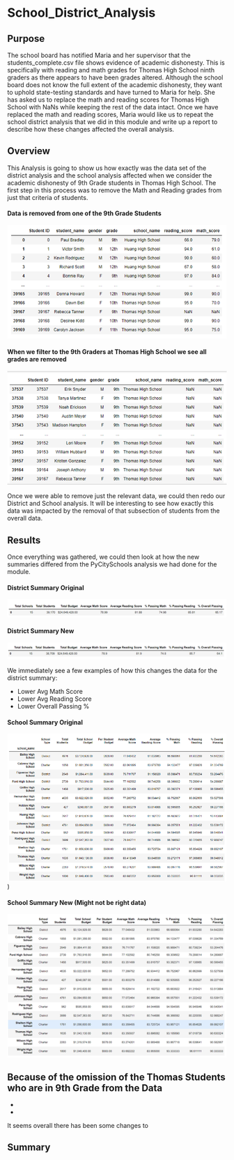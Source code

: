 # School_District_Analysis
## Purpose
The school board has notified Maria and her supervisor that the students_complete.csv file shows evidence of academic dishonesty. This is specifically with reading and math grades for Thomas High School ninth graders as there appears to have been grades altered. Although the school board does not know the full extent of the academic dishonesty, they want to uphold state-testing standards and have turned to Maria for help. She has asked us to replace the math and reading scores for Thomas High School with NaNs while keeping the rest of the data intact. Once we have replaced the math and reading scores, Maria would like us to repeat the school district analysis that we did in this module and write up a report to describe how these changes affected the overall analysis.

## Overview

This Analysis is going to show us how exactly was the data set of the district analysis and the school analysis affected when we consider the academic dishonesty of 9th Grade students in Thomas High School. The first step in this process was to remove the Math and Reading grades from just that criteria of students. 
#### Data is removed from one of the 9th Grade Students

![NAN](https://github.com/Andrew-E-Walters/School_District_Analysis/blob/main/Resources/NaN_One_example.png)

#### When we filter to the 9th Graders at Thomas High School we see all grades are removed

![NAN](https://github.com/Andrew-E-Walters/School_District_Analysis/blob/main/Resources/NaN_Thomas.png)


Once we were able to remove just the relevant data, we could then redo our District and School analysis. It will be interesting to see how exactly this data was impacted by the removal of that subsection of students from the overall data. 

## Results

Once everything was gathered, we could then look at how the new summaries differed from the PyCitySchools analysis we had done for the module. 



#### District Summary Original 
![PY CITY SCHOOLS ORIGINAL](https://github.com/Andrew-E-Walters/School_District_Analysis/blob/main/Resources/PYCitySchoolsDist.png)

#### District Summary New
![SCHOOL SUMMARY AFTER REMOVAL](https://github.com/Andrew-E-Walters/School_District_Analysis/blob/main/Resources/District_Summary_No_Thomas_9th_Grade.png)


We immediately see a few examples of how this changes the data for the district summary:
- Lower Avg Math Score
- Lower Avg Reading Score
- Lower Overall Passing %

####  School Summary Original
![PY CITY SCHOOLS ORIGINAL](https://github.com/Andrew-E-Walters/School_District_Analysis/blob/main/Resources/PycitySchoolSummary.png))

#### School Summary New  (Might not be right data)
![SCHOOL SUMMARY AFTER REMOVAL](https://github.com/Andrew-E-Walters/School_District_Analysis/blob/main/Resources/THOMASwithUpdatedData.png)


Because of the omission of the Thomas Students who are in 9th Grade from the Data
- 
-
-

It seems overall there has been some changes to




## Summary 

